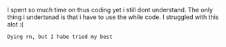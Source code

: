 I spent so much time on thus coding yet i still dont understand. The only thing i undertsnad is that i have to use the while code. I struggled with this alot :(

    Dying rn, but I habe tried my best 